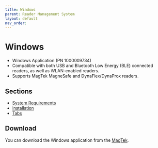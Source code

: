 ```yaml
---
title: Windows
parent: Reader Management System
layout: default
nav_order: 
---
```


# Windows

* Windows Application (PN 1000009734)
* Compatible with both USB and Bluetooth Low Energy (BLE) connected readers, as well as WLAN-enabled readers.
* Supports MagTek MagneSafe and DynaFlex/DynaProx readers.

## Sections
- [System Requirements]()
- [Installation]()
- [Tabs]()

## Download

You can download the Windows application from the [MagTek](https://rsgw.magensa.net/RMS/WindowsClient/publish.htm).